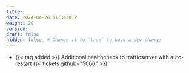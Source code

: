 ```yaml
---
title:
date: 2024-04-26T11:34:01Z
weight: 20
version:
draft: false
hidden: false  # Change it to `true` to have a dev change
---
```


<!-- Available tags are: added, changed, deprecated, removed, fixed, security, performance -->
- {{< tag added >}} Additional healthcheck to trafficserver with auto-restart {{< tickets github="5066" >}}
